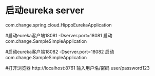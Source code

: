 # 启动eureka server

com.change.spring.cloud.HippoEurekaApplication

#启动eureka客户端18081
-Dserver.port=18081 启动 com.change.SampleSimpleApplication


#启动eureka客户端18082
-Dserver.port=18082 启动 com.change.SampleSimpleApplication

#打开浏览器
http://localhost:8761 
输入用户名/密码 user/password123